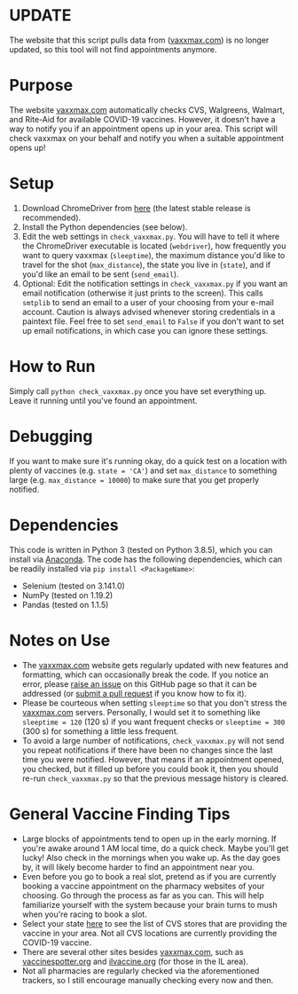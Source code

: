 # UPDATE
The website that this script pulls data from ([vaxxmax.com](http://vaxxmax.com/)) is no longer updated, so this tool will not find appointments anymore.

# Purpose
The website [vaxxmax.com](http://vaxxmax.com/) automatically checks CVS, Walgreens, Walmart, and Rite-Aid for available COVID-19 vaccines. However, it doesn't have a way to notify you if an appointment opens up in your area. This script will check vaxxmax on your behalf and notify you when a suitable appointment opens up!

# Setup
1. Download ChromeDriver from [here](https://chromedriver.chromium.org) (the latest stable release is recommended).
2. Install the Python dependencies (see below).
3. Edit the web settings in `check_vaxxmax.py`. You will have to tell it where the ChromeDriver executable is located (`webdriver`), how frequently you want to query vaxxmax (`sleeptime`), the maximum distance you'd like to travel for the shot (`max_distance`), the state you live in (`state`), and if you'd like an email to be sent (`send_email`). 
4. Optional: Edit the notification settings in `check_vaxxmax.py` if you want an email notification (otherwise it just prints to the screen). This calls `smtplib` to send an email to a user of your choosing from your e-mail account. Caution is always advised whenever storing credentials in a paintext file. Feel free to set `send_email` to `False` if you don't want to set up email notifications, in which case you can ignore these settings.

# How to Run
Simply call `python check_vaxxmax.py` once you have set everything up. Leave it running until you've found an appointment.

# Debugging
If you want to make sure it's running okay, do a quick test on a location with plenty of vaccines (e.g. `state = 'CA'`) and set `max_distance` to something large (e.g. `max_distance = 10000`) to make sure that you get properly notified.

# Dependencies
This code is written in Python 3 (tested on Python 3.8.5), which you can install via [Anaconda](https://anaconda.com/). The code has the following dependencies, which can be readily installed via `pip install <PackageName>`:
- Selenium (tested on 3.141.0)
- NumPy (tested on 1.19.2)
- Pandas (tested on 1.1.5)

# Notes on Use
- The [vaxxmax.com](http://vaxxmax.com/) website gets regularly updated with new features and formatting, which can occasionally break the code. If you notice an error, please [raise an issue](https://github.com/arosen93/VaxChecker/issues) on this GitHub page so that it can be addressed (or [submit a pull request](https://github.com/arosen93/VaxChecker/pulls) if you know how to fix it).
- Please be courteous when setting `sleeptime` so that you don't stress the [vaxxmax.com](http://vaxxmax.com/) servers. Personally, I would set it to something like `sleeptime = 120` (120 s) if you want frequent checks or `sleeptime = 300` (300 s) for something a little less frequent.
- To avoid a large number of notifications, `check_vaxxmax.py` will not send you repeat notifications if there have been no changes since the last time you were notified. However, that means if an appointment opened, you checked, but it filled up before you could book it, then you should re-run `check_vaxxmax.py` so that the previous message history is cleared.

# General Vaccine Finding Tips
- Large blocks of appointments tend to open up in the early morning. If you're awake around 1 AM local time, do a quick check. Maybe you'll get lucky! Also check in the mornings when you wake up. As the day goes by, it will likely become harder to find an appointment near you.
- Even before you go to book a real slot, pretend as if you are currently booking a vaccine appointment on the pharmacy websites of your choosing. Go through the process as far as you can. This will help familiarize yourself with the system because your brain turns to mush when you're racing to book a slot.
- Select your state [here](https://www.cvs.com/immunizations/covid-19-vaccine) to see the list of CVS stores that are providing the vaccine in your area. Not all CVS locations are currently providing the COVID-19 vaccine.
- There are several other sites besides [vaxxmax.com](http://vaxxmax.com/), such as [vaccinespotter.org](https://www.vaccinespotter.org/) and [ilvaccine.org](https://www.ilvaccine.org/) (for those in the IL area).
- Not all pharmacies are regularly checked via the aforementioned trackers, so I still encourage manually checking every now and then.
